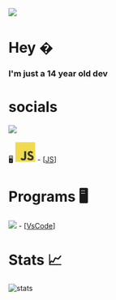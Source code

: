 ![](https://komarev.com/ghpvc/?username=eozri&color=blueviolet)


# Hey �

### I'm just a 14 year old dev


# socials 
<img src="https://discord.c99.nl/widget/theme-4/851599380670447657.png">

🖥️
<img src="https://raw.githubusercontent.com/devicons/devicon/2809b567852a4648062a2d3e7c1c531367458c0b/icons/javascript/javascript-original.svg" width="40"> - [[JS](https://www.javascript.com/)] 

# Programs 🖥️
<img src ="https://blog.leonhassan.co.uk/content/images/2019/06/visual-studio-code.svg" width="50"> - [[VsCode](https://code.visualstudio.com/)]


# Stats 📈
![stats](https://github-readme-stats.vercel.app/api?username=0xtrent)   
